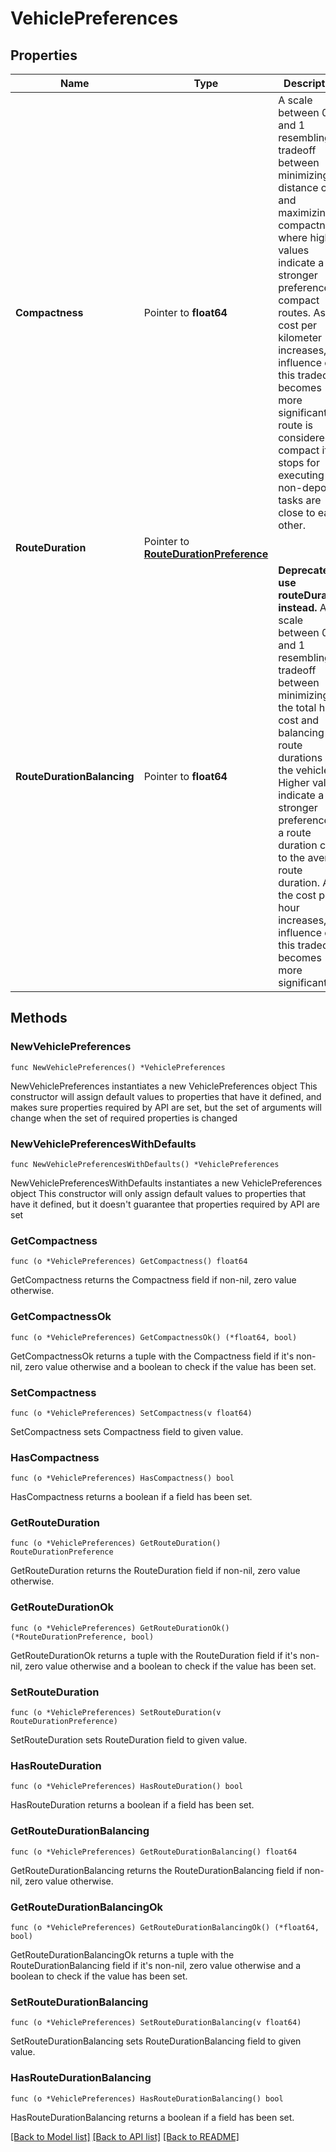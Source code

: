 # VehiclePreferences

## Properties

Name | Type | Description | Notes
------------ | ------------- | ------------- | -------------
**Compactness** | Pointer to **float64** | A scale between 0 and 1 resembling a tradeoff between minimizing distance cost and maximizing compactness, where higher values indicate a stronger preference for compact routes. As the cost per kilometer increases, the influence of this tradeoff becomes more significant. A route is considered compact if all stops for executing non-depot tasks are close to each other. | [optional] [default to 0]
**RouteDuration** | Pointer to [**RouteDurationPreference**](RouteDurationPreference.md) |  | [optional] 
**RouteDurationBalancing** | Pointer to **float64** | **Deprecated, use routeDuration instead.**  A scale between 0 and 1 resembling a tradeoff between minimizing the total hour cost and balancing the route durations of the vehicles. Higher values indicate a stronger preference for a route duration close to the average route duration. As the cost per hour increases, the influence of this tradeoff becomes more significant. | [optional] [default to 0]

## Methods

### NewVehiclePreferences

`func NewVehiclePreferences() *VehiclePreferences`

NewVehiclePreferences instantiates a new VehiclePreferences object
This constructor will assign default values to properties that have it defined,
and makes sure properties required by API are set, but the set of arguments
will change when the set of required properties is changed

### NewVehiclePreferencesWithDefaults

`func NewVehiclePreferencesWithDefaults() *VehiclePreferences`

NewVehiclePreferencesWithDefaults instantiates a new VehiclePreferences object
This constructor will only assign default values to properties that have it defined,
but it doesn't guarantee that properties required by API are set

### GetCompactness

`func (o *VehiclePreferences) GetCompactness() float64`

GetCompactness returns the Compactness field if non-nil, zero value otherwise.

### GetCompactnessOk

`func (o *VehiclePreferences) GetCompactnessOk() (*float64, bool)`

GetCompactnessOk returns a tuple with the Compactness field if it's non-nil, zero value otherwise
and a boolean to check if the value has been set.

### SetCompactness

`func (o *VehiclePreferences) SetCompactness(v float64)`

SetCompactness sets Compactness field to given value.

### HasCompactness

`func (o *VehiclePreferences) HasCompactness() bool`

HasCompactness returns a boolean if a field has been set.

### GetRouteDuration

`func (o *VehiclePreferences) GetRouteDuration() RouteDurationPreference`

GetRouteDuration returns the RouteDuration field if non-nil, zero value otherwise.

### GetRouteDurationOk

`func (o *VehiclePreferences) GetRouteDurationOk() (*RouteDurationPreference, bool)`

GetRouteDurationOk returns a tuple with the RouteDuration field if it's non-nil, zero value otherwise
and a boolean to check if the value has been set.

### SetRouteDuration

`func (o *VehiclePreferences) SetRouteDuration(v RouteDurationPreference)`

SetRouteDuration sets RouteDuration field to given value.

### HasRouteDuration

`func (o *VehiclePreferences) HasRouteDuration() bool`

HasRouteDuration returns a boolean if a field has been set.

### GetRouteDurationBalancing

`func (o *VehiclePreferences) GetRouteDurationBalancing() float64`

GetRouteDurationBalancing returns the RouteDurationBalancing field if non-nil, zero value otherwise.

### GetRouteDurationBalancingOk

`func (o *VehiclePreferences) GetRouteDurationBalancingOk() (*float64, bool)`

GetRouteDurationBalancingOk returns a tuple with the RouteDurationBalancing field if it's non-nil, zero value otherwise
and a boolean to check if the value has been set.

### SetRouteDurationBalancing

`func (o *VehiclePreferences) SetRouteDurationBalancing(v float64)`

SetRouteDurationBalancing sets RouteDurationBalancing field to given value.

### HasRouteDurationBalancing

`func (o *VehiclePreferences) HasRouteDurationBalancing() bool`

HasRouteDurationBalancing returns a boolean if a field has been set.


[[Back to Model list]](../README.md#documentation-for-models) [[Back to API list]](../README.md#documentation-for-api-endpoints) [[Back to README]](../README.md)



